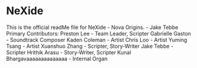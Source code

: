 # NeXide

This is the official readMe file for NeXide - Nova Origins.
                                                          - Jake Tebbe
Primary Contributors:
Preston Lee - Team Leader, Scripter
Gabrielle Gaston - Soundtrack Composer
Kaden Coleman - Artist
Chris Loo - Artist
Yuming Tsang - Artist
Xuanshuo Zhang - Scripter, Story-Writer
Jake Tebbe - Scripter
Hrithik Arasu - Story-Writer, Scripter
Kunal Bhargavaaaaaaaaaaaaaa - Internal Organ
